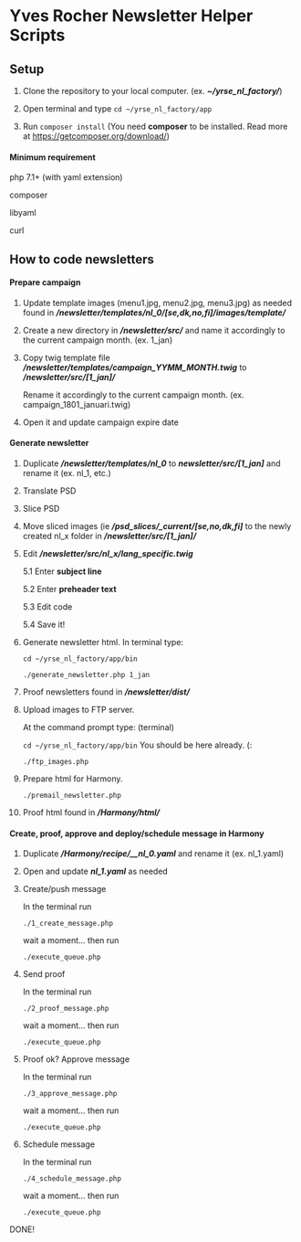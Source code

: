 # Yves Rocher Newsletter Helper Scripts

## Setup

1. Clone the repository to your local computer. (ex. **_~/yrse_nl_factory/_**)

2. Open terminal and type `cd ~/yrse_nl_factory/app`

3. Run `composer install` (You need **composer** to be installed. Read more at https://getcomposer.org/download/)


#### Minimum requirement

php 7.1+ (with yaml extension)

composer

libyaml

curl


## How to code newsletters

#### Prepare campaign

1. Update template images (menu1.jpg, menu2.jpg, menu3.jpg) as needed found in **_/newsletter/templates/nl_0/[se,dk,no,fi]/images/template/_**

2. Create a new directory in **_/newsletter/src/_** and name it accordingly to the current campaign month. (ex. 1_jan)

3. Copy twig template file **_/newsletter/templates/campaign_YYMM_MONTH.twig_** to **_/newsletter/src/[1_jan]/_**

   Rename it accordingly to the current campaign month. (ex. campaign_1801_januari.twig)

4. Open it and update campaign expire date


#### Generate newsletter

1. Duplicate **_/newsletter/templates/nl_0_** to **_newsletter/src/[1_jan]_** and rename it (ex. nl_1, etc.)

2. Translate PSD

3. Slice PSD

4. Move sliced images (ie **_/psd_slices/\_current/[se,no,dk,fi]_** to the newly created nl_x folder in **_/newsletter/src/[1_jan]/_**

5. Edit **_/newsletter/src/nl_x/lang_specific.twig_**

   5.1 Enter **subject line**

   5.2 Enter **preheader text**

   5.3 Edit code

   5.4 Save it!


6. Generate newsletter html. In terminal type:

   `cd ~/yrse_nl_factory/app/bin`

   `./generate_newsletter.php 1_jan`


7. Proof newsletters found in **_/newsletter/dist/_**

8. Upload images to FTP server.

   At the command prompt type: (terminal)

   `cd ~/yrse_nl_factory/app/bin` You should be here already. (:

   `./ftp_images.php`


9. Prepare html for Harmony.

   `./premail_newsletter.php`


10. Proof html found in **_/Harmony/html/_**


#### Create, proof, approve and deploy/schedule message in Harmony

1. Duplicate **_/Harmony/recipe/\_\_nl\_0.yaml_** and rename it (ex. nl_1.yaml)

2. Open and update **_nl\_1.yaml_** as needed

3. Create/push message

   In the terminal run

   `./1_create_message.php`
 
   wait a moment... then run

   `./execute_queue.php`


4. Send proof 

   In the terminal run

   `./2_proof_message.php`
 
   wait a moment... then run

   `./execute_queue.php`


5. Proof ok? Approve message

   In the terminal run

   `./3_approve_message.php`
 
   wait a moment... then run

   `./execute_queue.php`


6. Schedule message

   In the terminal run

   `./4_schedule_message.php`
 
   wait a moment... then run

   `./execute_queue.php`

DONE!